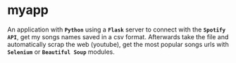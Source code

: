 # myapp
An application with **``Python``** using a **``Flask``** server to connect with the **``Spotify API``**, get my songs names saved in a csv format.
Afterwards take the file and automatically scrap the web (youtube), get the most popular songs urls with **``Selenium``** or **``Beautiful Soup``** modules.
